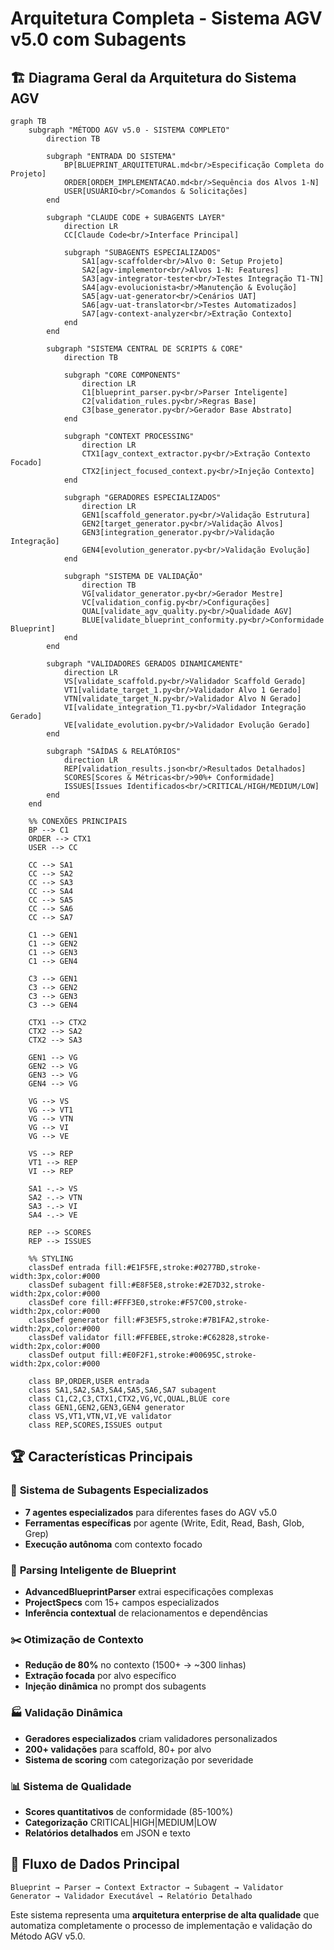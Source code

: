 # Arquitetura Completa - Sistema AGV v5.0 com Subagents

## 🏗️ Diagrama Geral da Arquitetura do Sistema AGV

```mermaid
graph TB
    subgraph "MÉTODO AGV v5.0 - SISTEMA COMPLETO"
        direction TB
        
        subgraph "ENTRADA DO SISTEMA"
            BP[BLUEPRINT_ARQUITETURAL.md<br/>Especificação Completa do Projeto]
            ORDER[ORDEM_IMPLEMENTACAO.md<br/>Sequência dos Alvos 1-N]
            USER[USUÁRIO<br/>Comandos & Solicitações]
        end
        
        subgraph "CLAUDE CODE + SUBAGENTS LAYER"
            direction LR
            CC[Claude Code<br/>Interface Principal]
            
            subgraph "SUBAGENTS ESPECIALIZADOS"
                SA1[agv-scaffolder<br/>Alvo 0: Setup Projeto]
                SA2[agv-implementor<br/>Alvos 1-N: Features]  
                SA3[agv-integrator-tester<br/>Testes Integração T1-TN]
                SA4[agv-evolucionista<br/>Manutenção & Evolução]
                SA5[agv-uat-generator<br/>Cenários UAT]
                SA6[agv-uat-translator<br/>Testes Automatizados]
                SA7[agv-context-analyzer<br/>Extração Contexto]
            end
        end
        
        subgraph "SISTEMA CENTRAL DE SCRIPTS & CORE"
            direction TB
            
            subgraph "CORE COMPONENTS"
                direction LR
                C1[blueprint_parser.py<br/>Parser Inteligente]
                C2[validation_rules.py<br/>Regras Base]
                C3[base_generator.py<br/>Gerador Base Abstrato]
            end
            
            subgraph "CONTEXT PROCESSING"
                direction LR
                CTX1[agv_context_extractor.py<br/>Extração Contexto Focado]
                CTX2[inject_focused_context.py<br/>Injeção Contexto]
            end
            
            subgraph "GERADORES ESPECIALIZADOS"
                direction LR
                GEN1[scaffold_generator.py<br/>Validação Estrutura]
                GEN2[target_generator.py<br/>Validação Alvos]
                GEN3[integration_generator.py<br/>Validação Integração]
                GEN4[evolution_generator.py<br/>Validação Evolução]
            end
            
            subgraph "SISTEMA DE VALIDAÇÃO"
                direction TB
                VG[validator_generator.py<br/>Gerador Mestre]
                VC[validation_config.py<br/>Configurações]
                QUAL[validate_agv_quality.py<br/>Qualidade AGV]
                BLUE[validate_blueprint_conformity.py<br/>Conformidade Blueprint]
            end
        end
        
        subgraph "VALIDADORES GERADOS DINAMICAMENTE"
            direction LR
            VS[validate_scaffold.py<br/>Validador Scaffold Gerado]
            VT1[validate_target_1.py<br/>Validador Alvo 1 Gerado]
            VTN[validate_target_N.py<br/>Validador Alvo N Gerado]
            VI[validate_integration_T1.py<br/>Validador Integração Gerado]
            VE[validate_evolution.py<br/>Validador Evolução Gerado]
        end
        
        subgraph "SAÍDAS & RELATÓRIOS"
            direction LR
            REP[validation_results.json<br/>Resultados Detalhados]
            SCORES[Scores & Métricas<br/>90%+ Conformidade]
            ISSUES[Issues Identificados<br/>CRITICAL/HIGH/MEDIUM/LOW]
        end
    end
    
    %% CONEXÕES PRINCIPAIS
    BP --> C1
    ORDER --> CTX1
    USER --> CC
    
    CC --> SA1
    CC --> SA2  
    CC --> SA3
    CC --> SA4
    CC --> SA5
    CC --> SA6
    CC --> SA7
    
    C1 --> GEN1
    C1 --> GEN2
    C1 --> GEN3
    C1 --> GEN4
    
    C3 --> GEN1
    C3 --> GEN2
    C3 --> GEN3
    C3 --> GEN4
    
    CTX1 --> CTX2
    CTX2 --> SA2
    CTX2 --> SA3
    
    GEN1 --> VG
    GEN2 --> VG
    GEN3 --> VG
    GEN4 --> VG
    
    VG --> VS
    VG --> VT1
    VG --> VTN
    VG --> VI
    VG --> VE
    
    VS --> REP
    VT1 --> REP
    VI --> REP
    
    SA1 -.-> VS
    SA2 -.-> VTN
    SA3 -.-> VI
    SA4 -.-> VE
    
    REP --> SCORES
    REP --> ISSUES
    
    %% STYLING
    classDef entrada fill:#E1F5FE,stroke:#0277BD,stroke-width:3px,color:#000
    classDef subagent fill:#E8F5E8,stroke:#2E7D32,stroke-width:2px,color:#000
    classDef core fill:#FFF3E0,stroke:#F57C00,stroke-width:2px,color:#000
    classDef generator fill:#F3E5F5,stroke:#7B1FA2,stroke-width:2px,color:#000
    classDef validator fill:#FFEBEE,stroke:#C62828,stroke-width:2px,color:#000
    classDef output fill:#E0F2F1,stroke:#00695C,stroke-width:2px,color:#000
    
    class BP,ORDER,USER entrada
    class SA1,SA2,SA3,SA4,SA5,SA6,SA7 subagent
    class C1,C2,C3,CTX1,CTX2,VG,VC,QUAL,BLUE core
    class GEN1,GEN2,GEN3,GEN4 generator
    class VS,VT1,VTN,VI,VE validator
    class REP,SCORES,ISSUES output
```

## 🏆 Características Principais

### 🤖 **Sistema de Subagents Especializados**
- **7 agentes especializados** para diferentes fases do AGV v5.0
- **Ferramentas específicas** por agente (Write, Edit, Read, Bash, Glob, Grep)
- **Execução autônoma** com contexto focado

### 🧬 **Parsing Inteligente de Blueprint**
- **AdvancedBlueprintParser** extrai especificações complexas
- **ProjectSpecs** com 15+ campos especializados
- **Inferência contextual** de relacionamentos e dependências

### ✂️ **Otimização de Contexto**
- **Redução de 80%** no contexto (1500+ → ~300 linhas)
- **Extração focada** por alvo específico
- **Injeção dinâmica** no prompt dos subagents

### 🏭 **Validação Dinâmica**
- **Geradores especializados** criam validadores personalizados
- **200+ validações** para scaffold, 80+ por alvo
- **Sistema de scoring** com categorização por severidade

### 📊 **Sistema de Qualidade**
- **Scores quantitativos** de conformidade (85-100%)
- **Categorização** CRITICAL|HIGH|MEDIUM|LOW
- **Relatórios detalhados** em JSON e texto

## 🎯 **Fluxo de Dados Principal**

```
Blueprint → Parser → Context Extractor → Subagent → Validator Generator → Validador Executável → Relatório Detalhado
```

Este sistema representa uma **arquitetura enterprise de alta qualidade** que automatiza completamente o processo de implementação e validação do Método AGV v5.0.
